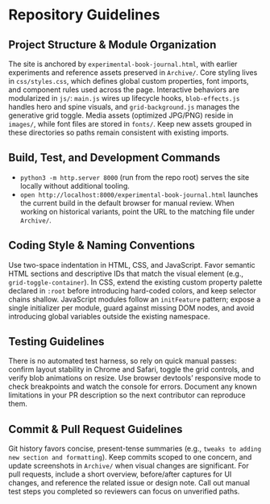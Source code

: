 # Repository Guidelines

## Project Structure & Module Organization
The site is anchored by `experimental-book-journal.html`, with earlier experiments and reference assets preserved in `Archive/`. Core styling lives in `css/styles.css`, which defines global custom properties, font imports, and component rules used across the page. Interactive behaviors are modularized in `js/`: `main.js` wires up lifecycle hooks, `blob-effects.js` handles hero and spine visuals, and `grid-background.js` manages the generative grid toggle. Media assets (optimized JPG/PNG) reside in `images/`, while font files are stored in `fonts/`. Keep new assets grouped in these directories so paths remain consistent with existing imports.

## Build, Test, and Development Commands
- `python3 -m http.server 8000` (run from the repo root) serves the site locally without additional tooling.
- `open http://localhost:8000/experimental-book-journal.html` launches the current build in the default browser for manual review. When working on historical variants, point the URL to the matching file under `Archive/`.

## Coding Style & Naming Conventions
Use two-space indentation in HTML, CSS, and JavaScript. Favor semantic HTML sections and descriptive IDs that match the visual element (e.g., `grid-toggle-container`). In CSS, extend the existing custom property palette declared in `:root` before introducing hard-coded colors, and keep selector chains shallow. JavaScript modules follow an `initFeature` pattern; expose a single initializer per module, guard against missing DOM nodes, and avoid introducing global variables outside the existing namespace.

## Testing Guidelines
There is no automated test harness, so rely on quick manual passes: confirm layout stability in Chrome and Safari, toggle the grid controls, and verify blob animations on resize. Use browser devtools’ responsive mode to check breakpoints and watch the console for errors. Document any known limitations in your PR description so the next contributor can reproduce them.

## Commit & Pull Request Guidelines
Git history favors concise, present-tense summaries (e.g., `tweaks to adding new section and formatting`). Keep commits scoped to one concern, and update screenshots in `Archive/` when visual changes are significant. For pull requests, include a short overview, before/after captures for UI changes, and reference the related issue or design note. Call out manual test steps you completed so reviewers can focus on unverified paths.
